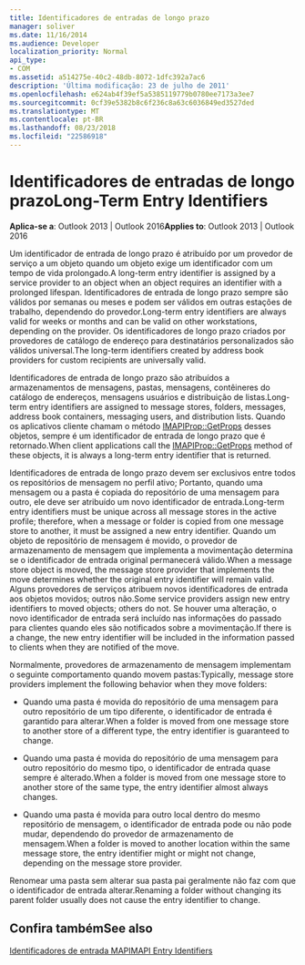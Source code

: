 ```yaml
---
title: Identificadores de entradas de longo prazo
manager: soliver
ms.date: 11/16/2014
ms.audience: Developer
localization_priority: Normal
api_type:
- COM
ms.assetid: a514275e-40c2-48db-8072-1dfc392a7ac6
description: 'Última modificação: 23 de julho de 2011'
ms.openlocfilehash: e624ab4f39ef5a5385119779b0780ee7173a3ee7
ms.sourcegitcommit: 0cf39e5382b8c6f236c8a63c6036849ed3527ded
ms.translationtype: MT
ms.contentlocale: pt-BR
ms.lasthandoff: 08/23/2018
ms.locfileid: "22586918"
---
```

# <a name="long-term-entry-identifiers"></a><span data-ttu-id="fe4d8-103">Identificadores de entradas de longo prazo</span><span class="sxs-lookup"><span data-stu-id="fe4d8-103">Long-Term Entry Identifiers</span></span>

  
  
<span data-ttu-id="fe4d8-104">**Aplica-se a**: Outlook 2013 | Outlook 2016</span><span class="sxs-lookup"><span data-stu-id="fe4d8-104">**Applies to**: Outlook 2013 | Outlook 2016</span></span> 
  
<span data-ttu-id="fe4d8-105">Um identificador de entrada de longo prazo é atribuído por um provedor de serviço a um objeto quando um objeto exige um identificador com um tempo de vida prolongado.</span><span class="sxs-lookup"><span data-stu-id="fe4d8-105">A long-term entry identifier is assigned by a service provider to an object when an object requires an identifier with a prolonged lifespan.</span></span> <span data-ttu-id="fe4d8-106">Identificadores de entrada de longo prazo sempre são válidos por semanas ou meses e podem ser válidos em outras estações de trabalho, dependendo do provedor.</span><span class="sxs-lookup"><span data-stu-id="fe4d8-106">Long-term entry identifiers are always valid for weeks or months and can be valid on other workstations, depending on the provider.</span></span> <span data-ttu-id="fe4d8-107">Os identificadores de longo prazo criados por provedores de catálogo de endereço para destinatários personalizados são válidos universal.</span><span class="sxs-lookup"><span data-stu-id="fe4d8-107">The long-term identifiers created by address book providers for custom recipients are universally valid.</span></span> 
  
<span data-ttu-id="fe4d8-108">Identificadores de entrada de longo prazo são atribuídos a armazenamentos de mensagens, pastas, mensagens, contêineres do catálogo de endereços, mensagens usuários e distribuição de listas.</span><span class="sxs-lookup"><span data-stu-id="fe4d8-108">Long-term entry identifiers are assigned to message stores, folders, messages, address book containers, messaging users, and distribution lists.</span></span> <span data-ttu-id="fe4d8-109">Quando os aplicativos cliente chamam o método [IMAPIProp::GetProps](imapiprop-getprops.md) desses objetos, sempre é um identificador de entrada de longo prazo que é retornado.</span><span class="sxs-lookup"><span data-stu-id="fe4d8-109">When client applications call the [IMAPIProp::GetProps](imapiprop-getprops.md) method of these objects, it is always a long-term entry identifier that is returned.</span></span> 
  
<span data-ttu-id="fe4d8-110">Identificadores de entrada de longo prazo devem ser exclusivos entre todos os repositórios de mensagem no perfil ativo; Portanto, quando uma mensagem ou a pasta é copiada do repositório de uma mensagem para outro, ele deve ser atribuído um novo identificador de entrada.</span><span class="sxs-lookup"><span data-stu-id="fe4d8-110">Long-term entry identifiers must be unique across all message stores in the active profile; therefore, when a message or folder is copied from one message store to another, it must be assigned a new entry identifier.</span></span> <span data-ttu-id="fe4d8-111">Quando um objeto de repositório de mensagem é movido, o provedor de armazenamento de mensagem que implementa a movimentação determina se o identificador de entrada original permanecerá válido.</span><span class="sxs-lookup"><span data-stu-id="fe4d8-111">When a message store object is moved, the message store provider that implements the move determines whether the original entry identifier will remain valid.</span></span> <span data-ttu-id="fe4d8-112">Alguns provedores de serviços atribuem novos identificadores de entrada aos objetos movidos; outros não.</span><span class="sxs-lookup"><span data-stu-id="fe4d8-112">Some service providers assign new entry identifiers to moved objects; others do not.</span></span> <span data-ttu-id="fe4d8-113">Se houver uma alteração, o novo identificador de entrada será incluído nas informações do passado para clientes quando eles são notificados sobre a movimentação.</span><span class="sxs-lookup"><span data-stu-id="fe4d8-113">If there is a change, the new entry identifier will be included in the information passed to clients when they are notified of the move.</span></span> 
  
<span data-ttu-id="fe4d8-114">Normalmente, provedores de armazenamento de mensagem implementam o seguinte comportamento quando movem pastas:</span><span class="sxs-lookup"><span data-stu-id="fe4d8-114">Typically, message store providers implement the following behavior when they move folders:</span></span>
  
- <span data-ttu-id="fe4d8-115">Quando uma pasta é movida do repositório de uma mensagem para outro repositório de um tipo diferente, o identificador de entrada é garantido para alterar.</span><span class="sxs-lookup"><span data-stu-id="fe4d8-115">When a folder is moved from one message store to another store of a different type, the entry identifier is guaranteed to change.</span></span>
    
- <span data-ttu-id="fe4d8-116">Quando uma pasta é movida do repositório de uma mensagem para outro repositório do mesmo tipo, o identificador de entrada quase sempre é alterado.</span><span class="sxs-lookup"><span data-stu-id="fe4d8-116">When a folder is moved from one message store to another store of the same type, the entry identifier almost always changes.</span></span>
    
- <span data-ttu-id="fe4d8-117">Quando uma pasta é movida para outro local dentro do mesmo repositório de mensagem, o identificador de entrada pode ou não pode mudar, dependendo do provedor de armazenamento de mensagem.</span><span class="sxs-lookup"><span data-stu-id="fe4d8-117">When a folder is moved to another location within the same message store, the entry identifier might or might not change, depending on the message store provider.</span></span>
    
<span data-ttu-id="fe4d8-118">Renomear uma pasta sem alterar sua pasta pai geralmente não faz com que o identificador de entrada alterar.</span><span class="sxs-lookup"><span data-stu-id="fe4d8-118">Renaming a folder without changing its parent folder usually does not cause the entry identifier to change.</span></span> 
  
## <a name="see-also"></a><span data-ttu-id="fe4d8-119">Confira também</span><span class="sxs-lookup"><span data-stu-id="fe4d8-119">See also</span></span>



[<span data-ttu-id="fe4d8-120">Identificadores de entrada MAPI</span><span class="sxs-lookup"><span data-stu-id="fe4d8-120">MAPI Entry Identifiers</span></span>](mapi-entry-identifiers.md)

